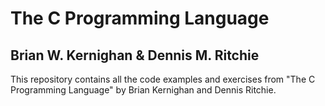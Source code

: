 # The C Programming Language 
## Brian W. Kernighan & Dennis M. Ritchie

This repository contains all the code examples and exercises from "The C Programming Language" by Brian Kernighan and Dennis Ritchie.
